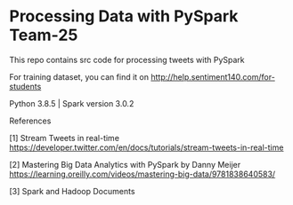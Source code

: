 # Processing Data with PySpark Team-25

This repo contains src code for processing tweets with PySpark

For training dataset, you can find it on http://help.sentiment140.com/for-students

Python 3.8.5 | Spark version 3.0.2

References

[1] Stream Tweets in real-time https://developer.twitter.com/en/docs/tutorials/stream-tweets-in-real-time

[2] Mastering Big Data Analytics with PySpark by Danny Meijer https://learning.oreilly.com/videos/mastering-big-data/9781838640583/

[3] Spark and Hadoop Documents
